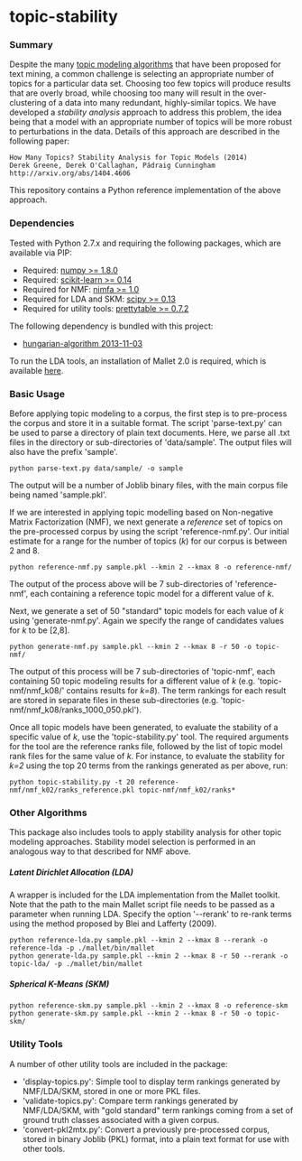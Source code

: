topic-stability
===============

### Summary
Despite the many [topic modeling algorithms](http://en.wikipedia.org/wiki/Topic_model) that have been proposed for text mining, a common challenge is selecting an appropriate number of topics for a particular data set. Choosing too few topics will produce results that are overly broad, while choosing too many will result in the over-clustering of a data into many redundant, highly-similar topics. We have developed a *stability analysis* approach to address this problem, the idea being that a model with an appropriate number of topics will be more robust to perturbations in the data. Details of this approach are described in the following paper:

	How Many Topics? Stability Analysis for Topic Models (2014)
	Derek Greene, Derek O'Callaghan, Pádraig Cunningham
	http://arxiv.org/abs/1404.4606	
	
This repository contains a Python reference implementation of the above approach.

### Dependencies
Tested with Python 2.7.x and requiring the following packages, which are available via PIP:

* Required: [numpy >= 1.8.0](http://www.numpy.org/)
* Required: [scikit-learn >= 0.14](http://scikit-learn.org/stable/)
* Required for NMF: [nimfa >= 1.0](http://nimfa.biolab.si/)
* Required for LDA and SKM: [scipy >= 0.13](http://www.scipy.org/)
* Required for utility tools: [prettytable >= 0.7.2](https://code.google.com/p/prettytable/)

The following dependency is bundled with this project:
- [hungarian-algorithm 2013-11-03](https://github.com/tdedecko/hungarian-algorithm)
 
To run the LDA tools, an installation of Mallet 2.0 is required, which is available [here](http://mallet.cs.umass.edu/).

### Basic Usage
Before applying topic modeling to a corpus, the first step is to pre-process the corpus and store it in a suitable format. The script 'parse-text.py' can be used to parse a directory of plain text documents. Here, we parse all .txt files in the directory or sub-directories of 'data/sample'. The output files will also have the prefix 'sample'.

	python parse-text.py data/sample/ -o sample

The output will be a number of Joblib binary files, with the main corpus file being named 'sample.pkl'.

If we are interested in applying topic modelling based on Non-negative Matrix Factorization (NMF), we next generate a *reference* set of topics on the pre-processed corpus by using the script 'reference-nmf.py'.  Our initial estimate for a range for the number of topics (*k*) for our corpus is between 2 and 8.

	python reference-nmf.py sample.pkl --kmin 2 --kmax 8 -o reference-nmf/

The output of the process above will be 7 sub-directories of 'reference-nmf', each containing a reference topic model for a different value of *k*.

Next, we generate a set of 50 "standard" topic models for each value of *k* using 'generate-nmf.py'. Again we specify the range of candidates values for *k* to be [2,8].
	
	python generate-nmf.py sample.pkl --kmin 2 --kmax 8 -r 50 -o topic-nmf/
	
The output of this process will be 7 sub-directories of 'topic-nmf', each containing 50 topic modeling results for a different value of *k* (e.g. 'topic-nmf/nmf_k08/' contains results for *k=8*). The term rankings for each result are stored in separate files in these sub-directories (e.g. 'topic-nmf/nmf_k08/ranks_1000_050.pkl').

Once all topic models have been generated, to evaluate the stability of a specific value of *k*, use the 'topic-stability.py' tool. The required arguments for the tool are the reference ranks file, followed by the list of topic model rank files for the same value of *k*. For instance, to evaluate the stability for *k=2* using the top 20 terms from the rankings generated as per above, run:

	python topic-stability.py -t 20 reference-nmf/nmf_k02/ranks_reference.pkl topic-nmf/nmf_k02/ranks*

### Other Algorithms

This package also includes tools to apply stability analysis for other topic modeling approaches. Stability model selection is performed in an analogous way to that described for NMF above.

##### Latent Dirichlet Allocation (LDA)

A wrapper is included for the LDA implementation from the Mallet toolkit. Note that the path to the main Mallet script file needs to be passed as a parameter when running LDA. Specify the option '--rerank' to re-rank terms using the method proposed by Blei and Lafferty (2009). 

	python reference-lda.py sample.pkl --kmin 2 --kmax 8 --rerank -o reference-lda -p ./mallet/bin/mallet
	python generate-lda.py sample.pkl --kmin 2 --kmax 8 -r 50 --rerank -o topic-lda/ -p ./mallet/bin/mallet

##### Spherical K-Means (SKM)

	python reference-skm.py sample.pkl --kmin 2 --kmax 8 -o reference-skm
	python generate-skm.py sample.pkl --kmin 2 --kmax 8 -r 50 -o topic-skm/


### Utility Tools

A number of other utility tools are included in the package:

* 'display-topics.py': Simple tool to display term rankings generated by NMF/LDA/SKM, stored in one or more PKL
files.
* 'validate-topics.py': Compare term rankings generated by NMF/LDA/SKM, with "gold standard" term rankings coming from a set of ground truth classes associated with a given corpus.
* 'convert-pkl2mtx.py': Convert a previously pre-processed corpus, stored in binary Joblib (PKL) format, into a plain text format for use with other tools.

